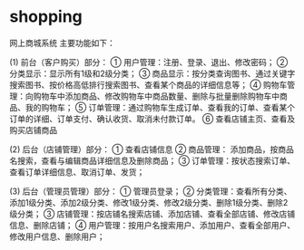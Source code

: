 # shopping
网上商城系统
主要功能如下：

(1)	前台（客户购买）部分：
①	用户管理：注册、登录、退出、修改密码；
②	分类显示：显示所有1级和2级分类；
③	商品显示：按分类查询图书、通过关键字搜索图书、按价格高低排行搜索图书、查看某个商品的详细信息等；
④	购物车管理：向购物车中添加商品、修改购物车中商品数量、删除与批量删除购物车中商品、我的购物车；
⑤	订单管理：通过购物车生成订单、查看我的订单、查看某个订单的详细、订单支付、确认收货、取消未付款订单。
⑥	查看店铺主页、查看及购买店铺商品

(2)	后台（店铺管理）部分：
①	查看店铺信息
②	商品管理： 添加商品，按商品名搜索，查看与编辑商品详细信息及删除商品；
③	订单管理：按状态搜索订单、查看订单详细信息、取消订单、发货；

(3)	后台（管理员管理）部分：
①	管理员登录；
②	分类管理：查看所有分类、添加1级分类、添加2级分类、修改1级分类、修改2级分类、删除1级分类、删除2级分类；
③	店铺管理：按店铺名搜索店铺、添加店铺、查看全部店铺、修改店铺信息、删除店铺；
④	用户管理：按用户名搜索用户、添加用户、查看全部用户、修改用户信息、删除用户；

